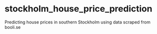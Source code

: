 # stockholm_house_price_prediction
Predicting house prices in southern Stockholm using data scraped from booli.se
